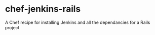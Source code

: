 chef-jenkins-rails
==================

A Chef recipe for installing Jenkins and all the dependancies for a Rails project
